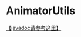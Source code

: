 # AnimatorUtils

[【javadoc请参考这里】](https://rubintry.github.io/AnimatorUtils/cn/rubintry/animate/AnimateUtils.html)
